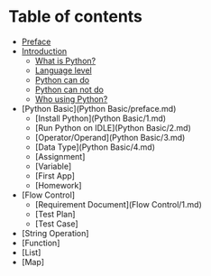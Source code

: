 # Table of contents

* [Preface](README.md)
* [Introduction](Introduction/preface.md)
    * [What is Python?](Introduction/1.md)
    * [Language level](Introduction/2.md)
    * [Python can do](Introduction/3.md)
    * [Python can not do](Introduction/4.md)
    * [Who using Python?](Introduction/5.md)
* [Python Basic](Python Basic/preface.md)
    * [Install Python](Python Basic/1.md)
    * [Run Python on IDLE](Python Basic/2.md)
    * [Operator/Operand](Python Basic/3.md)
    * [Data Type](Python Basic/4.md)
    * [Assignment]
    * [Variable]
    * [First App]
    * [Homework]
* [Flow Control]
    * [Requirement Document](Flow Control/1.md)
    * [Test Plan]
    * [Test Case]
* [String Operation]
* [Function]
* [List]
* [Map]



